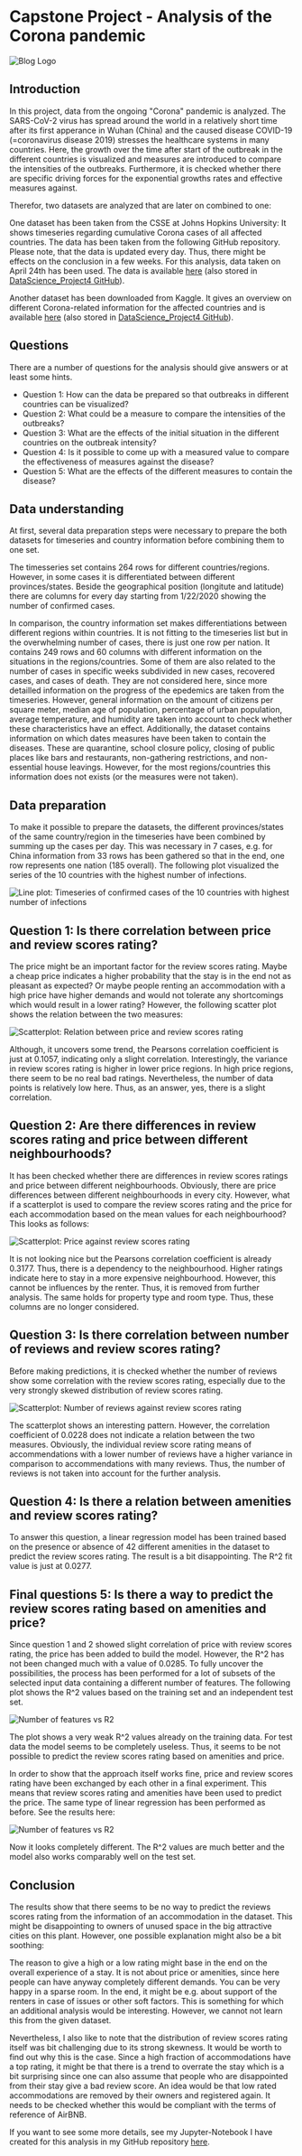 # Capstone Project - Analysis of the Corona pandemic

![Blog Logo](./images/process.png "Blog Logo")

## Introduction
In this project, data from the ongoing "Corona" pandemic is analyzed. The SARS-CoV-2 virus has spread around the world in a relatively short time after its first apperance in Wuhan (China) and the caused disease COVID-19 (=coronavirus disease 2019) stresses the healthcare systems in many countries. Here, the growth over the time after start of the outbreak in the different countries is visualized and measures are introduced to compare the intensities of the outbreaks. Furthermore, it is checked whether there are specific driving forces for the exponential growths rates and effective measures against.

Therefor, two datasets are analyzed that are later on combined to one:

One dataset has been taken from the CSSE at Johns Hopkins University: It shows timeseries regarding cumulative Corona cases of all affected countries. The data has been taken from the following GitHub repository. Please note, that the data is updated every day. Thus, there might be effects on the conclusion in a few weeks. For this analysis, data taken on April 24th has been used. The data is available [here](https://github.com/CSSEGISandData/COVID-19/edit/master/csse_covid_19_data/csse_covid_19_time_series/time_series_covid19_confirmed_global.csv) (also stored in [DataScience_Project4 GitHub](https://github.com/MiRoDS/DataScience_Project4)).

Another dataset has been downloaded from Kaggle. It gives an overview on different Corona-related information for the affected countries and is available [here](https://www.kaggle.com/koryto/countryinfo#covid19countryinfo.csv) (also stored in [DataScience_Project4 GitHub](https://github.com/MiRoDS/DataScience_Project4)).

## Questions
There are a number of questions for the analysis should give answers or at least some hints.

* Question 1: How can the data be prepared so that outbreaks in different countries can be visualized?
* Question 2: What could be a measure to compare the intensities of the outbreaks?
* Question 3: What are the effects of the initial situation in the different countries on the outbreak intensity?
* Question 4: Is it possible to come up with a measured value to compare the effectiveness of measures against the disease?
* Question 5: What are the effects of the different measures to contain the disease?

## Data understanding
At first, several data preparation steps were necessary to prepare the both datasets for timeseries and country information before combining them to one set.

The timesseries set contains 264 rows for different countries/regions. However, in some cases it is differentiated between different provinces/states. Beside the geographical position (longitute and latitude) there are columns for every day starting from 1/22/2020 showing the number of confirmed cases.

In comparison, the country information set makes differentiations between different regions within countries. It is not fitting to the timeseries list but in the overwhelming number of cases, there is just one row per nation. It contains 249 rows and 60 columns with different information on the situations in the regions/countries. Some of them are also related to the number of cases in specific weeks subdivided in new cases, recovered cases, and cases of death. They are not considered here, since more detailled information on the progress of the epedemics are taken from the timeseries. However, general information on the amount of citizens per square meter, median age of population, percentage of urban population, average temperature, and humidity are taken into account to check whether these characteristics have an effect. Additionally, the dataset contains information on which dates measures have been taken to contain the diseases. These are quarantine, school closure policy, closing of public places like bars and restaurants, non-gathering restrictions, and non-essential house leavings. However, for the most regions/countries this information does not exists (or the measures were not taken).

## Data preparation
To make it possible to prepare the datasets, the different provinces/states of the same country/region in the timeseries have been combined by summing up the cases per day. This was necessary in 7 cases, e.g. for China information from 33 rows has been gathered so that in the end, one row represents one nation (185 overall). The following plot visualized the series of the 10 countries with the highest number of infections.

![Line plot: Timeseries of confirmed cases of the 10 countries with highest number of infections](./images/capstone_timeseries.png "Timeseries of confirmed cases of the 10 countries with highest number of infections")

## Question 1: Is there correlation between price and review scores rating?
The price might be an important factor for the review scores rating. Maybe a cheap price indicates a higher probability that the stay is in the end not as pleasant as expected? Or maybe people renting an accommodation with a high price have higher demands and would not tolerate any shortcomings which would result in a lower rating? However, the following scatter plot shows the relation between the two measures:

![Scatterplot: Relation between price and review scores rating](./images/question1.png "Relation between price and review scores rating")

Although, it uncovers some trend, the Pearsons correlation coefficient is just at 0.1057, indicating only a slight correlation. Interestingly, the variance in review scores rating is higher in lower price regions. In high price regions, there seem to be no real bad ratings. Nevertheless, the number of data points is relatively low here. Thus, as an answer, yes, there is a slight correlation.

## Question 2: Are there differences in review scores rating and price between different neighbourhoods?
It has been checked whether there are differences in review scores ratings and price between different neighbourhoods. Obviously, there are price differences between different neighbourhoods in every city. However, what if a scatterplot is used to compare the review scores rating and the price for each accommodation based on the mean values for each neighbourhood? This looks as follows:

![Scatterplot: Price against review scores rating](./images/question2.png "Price against review scores rating")

It is not looking nice but the Pearsons correlation coefficient is already 0.3177. Thus, there is a dependency to the neighbourhood. Higher ratings indicate here to stay in a more expensive neighbourhood. However, this cannot be influences by the renter. Thus, it is removed from further analysis. The same holds for property type and room type. Thus, these columns are no longer considered.

## Question 3: Is there correlation between number of reviews and review scores rating?
Before making predictions, it is checked whether the number of reviews show some correlation with the review scores rating, especially due to the very strongly skewed distribution of review scores rating.

![Scatterplot: Number of reviews against review scores rating](./images/question3.png "Number of reviews against review scores rating")

The scatterplot shows an interesting pattern. However, the correlation coefficient of 0.0228 does not indicate a relation between the two measures. Obviously, the individual review score rating means of accommendations with a lower number of reviews have a higher variance in comparison to accommendations with many reviews. Thus, the number of reviews is not taken into account for the further analysis.

## Question 4: Is there a relation between amenities and review scores rating?
To answer this question, a linear regression model has been trained based on the presence or absence of 42 different amenities in the dataset to predict the review scores rating. The result is a bit disappointing. The R^2 fit value is just at 0.0277.

## Final questions 5: Is there a way to predict the review scores rating based on amenities and price?
Since question 1 and 2 showed slight correlation of price with review scores rating, the price has been added to build the model. However, the R^2 has not been changed much with a value of 0.0285. To fully uncover the possibilities, the process has been performed for a lot of subsets of the selected input data containing a different number of features. The following plot shows the R^2 values based on the training set and an independent test set.

![Number of features vs R2](./images/question5-1.png "Number of features vs R2")

The plot shows a very weak R^2 values already on the training data. For test data the model seems to be completely useless. Thus, it seems to be not possible to predict the review scores rating based on amenities and price.

In order to show that the approach itself works fine, price and review scores rating have been exchanged by each other in a final experiment. This means that review scores rating and amenities have been used to predict the price. The same type of linear regression has been performed as before. See the results here:

![Number of features vs R2](./images/question5-2.png "Number of features vs R2")

Now it looks completely different. The R^2 values are much better and the model also works comparably well on the test set.

## Conclusion
The results show that there seems to be no way to predict the reviews scores rating from the information of an accommodation in the dataset. This might be disappointing to owners of unused space in the big attractive cities on this plant. However, one possible explanation might also be a bit soothing:

The reason to give a high or a low rating might base in the end on the overall experience of a stay. It is not about price or amenities, since here people can have anyway completely different demands. You can be very happy in a sparse room. In the end, it might be e.g. about support of the renters in case of issues or other soft factors. This is something for which an additional analysis would be interesting. However, we cannot not learn this from the given dataset.

Nevertheless, I also like to note that the distribution of review scores rating itself was bit challenging due to its strong skewness. It would be worth to find out why this is the case. Since a high fraction of accommodations have a top rating, it might be that there is a trend to overrate the stay which is a bit surprising since one can also assume that people who are disappointed from their stay give a bad review score. An idea would be that low rated accommodations are removed by their owners and registered again. It needs to be checked whether this would be compliant with the terms of reference of AirBNB.

If you want to see some more details, see my Jupyter-Notebook I have created for this analysis in my GitHub repository [here](https://github.com/MiRoDS/DataScience_Project4).
